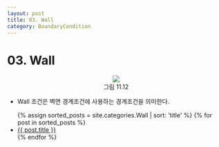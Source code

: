 ```yaml
---
layout: post
title: 03. Wall
category: BoundaryCondition
---
```


# 03. Wall

<p align='Center'>
    <img src="https:nextfoam.co.kr/baramManual/userguide/11.12.png"><br>
    그림 11.12
</p>

* Wall 조건은 벽면 경계조건에 사용하는 경계조건을 의미한다.<br>

<ul>
  {% assign sorted_posts = site.categories.Wall | sort: 'title' %}
  {% for post in sorted_posts %}
    <li><a href="{{ site.baseurl }}{{ post.url }}">{{ post.title }}</a></li>
  {% endfor %}
</ul>